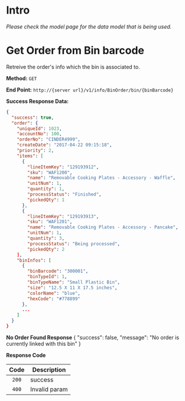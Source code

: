 # Intro


*Please check the model page for the data model that is being used.*

# Get Order from Bin barcode

Retreive the order's info which the bin is associated to.

**Method:** `GET`

**End Point:** `http://{server url}/v1/info/BinOrder/bin/{binBarcode}`

**Success Response Data:**
```json
{
  "success": true,
  "order": {
    "uniqueId": 1023,
    "accountNo": 100,
    "orderNo": "CINDER4999",
    "createDate": "2017-04-22 09:15:18",
    "priority": 2,
    "items": [
      {
        "lineItemKey": "129193912",
        "sku": "WAF1200",
        "name": "Removable Cooking Plates - Accessory - Waffle",
        "unitNum": 1,
        "quantity": 1,
        "processStatus": "Finished",
        "pickedQty": 1
      },
      {
        "lineItemKey": "129193913",
        "sku": "WAF1201",
        "name": "Removable Cooking Plates - Accessory - Pancake",
        "unitNum": 1,
        "quantity": 3,
        "processStatus": "Being processed",
        "pickedQty": 2
    ],
    "binInfos": [
      {
        "binBarcode": "300001",
        "binTypeId": 1,
        "binTypeName": "Small Plastic Bin",
        "size": "12.5 X 11 X 17.5 inches",
        "colorName": "blue",
        "hexCode": "#778899"
      },
      ...
    ]
  }
}
```

**No Order Found Response**
{
  "success": false,
  "message": "No order is currently linked with this bin"
}

**Response Code**

|   Code  | Description   |
| :-----: | ------------- |
| `200`   | success       |
| `400`   | Invalid param |

